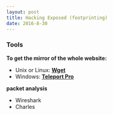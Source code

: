 ```yaml
---
layout: post
title: Hacking Exposed (footprinting)
date: 2016-8-30
---
```


### Tools

**To get the mirror of the whole website:**

* Unix or Linux: **[Wget](http://www.gnu.org/software/wget/wget.html)** 
* Windows: **[Teleport Pro](http://www.tenmax.com)**

**packet analysis**

* Wireshark
* Charles



